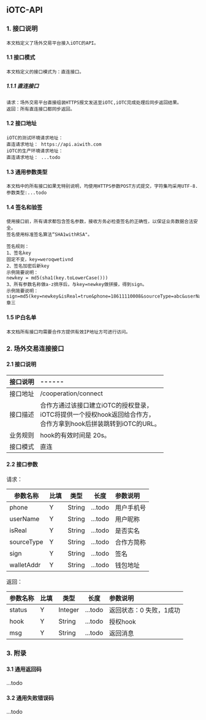 ## iOTC-API
### 1. 接口说明
	本文档定义了场外交易平台接入iOTC的API。
#### 1.1 接口模式
	本文档定义的接口模式为：直连接口。
##### 1.1.1 直连接口
	请求：场外交易平台直接组装HTTPS报文发送至iOTC,iOTC完成处理后同步返回结果。
	返回：所有直连接口都同步返回。
#### 1.2 接口地址
	iOTC的测试环境请求地址：
	直连请求地址： https://api.aiwith.com
	iOTC的生产环境请求地址：
	直连请求地址： ...todo
#### 1.3 通用参数类型
	本文档中的所有接口如果无特别说明，均使用HTTPS参数POST方式提交，字符集均采用UTF-8.
	参数类型:...todo
#### 1.4 签名和验签
	使用接口前，所有请求都包含签名参数，接收方务必检查签名的正确性，以保证业务数据合法安全。
	签名使用标准签名算法“SHA1withRSA"。

	签名规则：
	1、签名key
	固定不变，key=weroqwetivnd
	2、签名加密后新key
	示例简要说明：
	newkey = md5(sha1(key.toLowerCase()))
	3、所有参数名称做a-z排序后，与key=newkey做拼接，得到sign。
	示例简要说明：
	sign=md5(key=newkey&isReal=true&phone=18611110008&sourceType=abc&userName=章三
#### 1.5 IP白名单
	本文档所有接口均需要合作方提供有效IP地址方可进行访问。

### 2. 场外交易连接接口
#### 2.1 接口说明

接口说明  | ------
------------- | :-------------
接口地址  | /cooperation/connect
接口描述  | 合作方通过该接口建立iOTC的授权登录，<br/>iOTC将提供一个授权hook返回给合作方，<br/>合作方拿到hook后拼装跳转到iOTC的URL。
业务规则  | hook的有效时间是 20s。
接口模式  | 直连

#### 2.2 接口参数
请求：

参数名称  | 比填 | 类型 | 长度 | 参数说明
------------- | ------------- | ------------- | ------------- | :-------------
phone | Y | String | ...todo | 用户手机号
userName | Y | String | ...todo | 用户昵称
isReal | Y | String | ...todo | 是否实名
sourceType | Y | String | ...todo | 合作方简称
sign | Y | String | ...todo | 签名
walletAddr | Y | String | ...todo | 钱包地址

返回：

参数名称  | 比填 | 类型 | 长度 | 参数说明
------------- | ------------- | ------------- | ------------- | :-------------
status | Y | Integer | ...todo | 返回状态：0 失败，1成功
hook | Y | String | ...todo | 授权hook
msg | Y | String | ...todo | 返回消息

### 3. 附录
#### 3.1 通用返回码
...todo
#### 3.2 通用失败错误码
...todo





